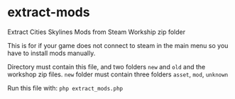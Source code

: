 # extract-mods
Extract Cities Skylines Mods from Steam Workship zip folder

This is for if your game does not connect to steam in the main menu so you have to install mods manually.

Directory must contain this file, and two folders `new` and `old` and the workshop zip files.
`new` folder must contain three folders `asset`, `mod`, `unknown`

Run this file with:
`php extract_mods.php`
